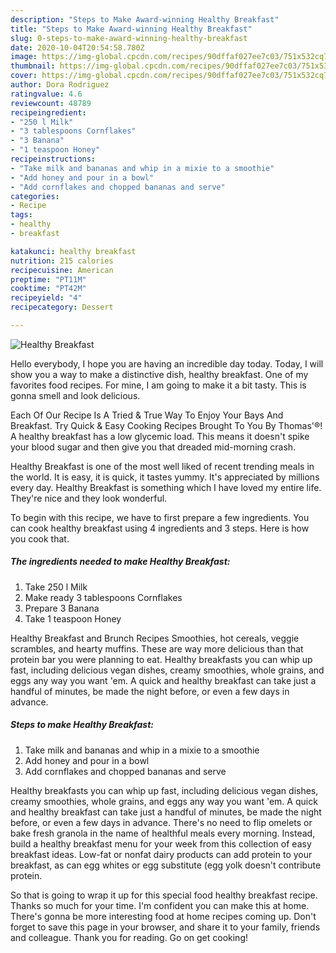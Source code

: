 ```yaml
---
description: "Steps to Make Award-winning Healthy Breakfast"
title: "Steps to Make Award-winning Healthy Breakfast"
slug: 0-steps-to-make-award-winning-healthy-breakfast
date: 2020-10-04T20:54:58.780Z
image: https://img-global.cpcdn.com/recipes/90dffaf027ee7c03/751x532cq70/healthy-breakfast-recipe-main-photo.jpg
thumbnail: https://img-global.cpcdn.com/recipes/90dffaf027ee7c03/751x532cq70/healthy-breakfast-recipe-main-photo.jpg
cover: https://img-global.cpcdn.com/recipes/90dffaf027ee7c03/751x532cq70/healthy-breakfast-recipe-main-photo.jpg
author: Dora Rodriguez
ratingvalue: 4.6
reviewcount: 48789
recipeingredient:
- "250 l Milk"
- "3 tablespoons Cornflakes"
- "3 Banana"
- "1 teaspoon Honey"
recipeinstructions:
- "Take milk and bananas and whip in a mixie to a smoothie"
- "Add honey and pour in a bowl"
- "Add cornflakes and chopped bananas and serve"
categories:
- Recipe
tags:
- healthy
- breakfast

katakunci: healthy breakfast 
nutrition: 215 calories
recipecuisine: American
preptime: "PT11M"
cooktime: "PT42M"
recipeyield: "4"
recipecategory: Dessert

---
```



![Healthy Breakfast](https://img-global.cpcdn.com/recipes/90dffaf027ee7c03/751x532cq70/healthy-breakfast-recipe-main-photo.jpg)

Hello everybody, I hope you are having an incredible day today. Today, I will show you a way to make a distinctive dish, healthy breakfast. One of my favorites food recipes. For mine, I am going to make it a bit tasty. This is gonna smell and look delicious.

Each Of Our Recipe Is A Tried &amp; True Way To Enjoy Your Bays And Breakfast. Try Quick &amp; Easy Cooking Recipes Brought To You By Thomas&#39;®! A healthy breakfast has a low glycemic load. This means it doesn&#39;t spike your blood sugar and then give you that dreaded mid-morning crash.

Healthy Breakfast is one of the most well liked of recent trending meals in the world. It is easy, it is quick, it tastes yummy. It's appreciated by millions every day. Healthy Breakfast is something which I have loved my entire life. They're nice and they look wonderful.


To begin with this recipe, we have to first prepare a few ingredients. You can cook healthy breakfast using 4 ingredients and 3 steps. Here is how you cook that.

<!--inarticleads1-->

##### The ingredients needed to make Healthy Breakfast:

1. Take 250 l Milk
1. Make ready 3 tablespoons Cornflakes
1. Prepare 3 Banana
1. Take 1 teaspoon Honey


Healthy Breakfast and Brunch Recipes Smoothies, hot cereals, veggie scrambles, and hearty muffins. These are way more delicious than that protein bar you were planning to eat. Healthy breakfasts you can whip up fast, including delicious vegan dishes, creamy smoothies, whole grains, and eggs any way you want &#39;em. A quick and healthy breakfast can take just a handful of minutes, be made the night before, or even a few days in advance. 

<!--inarticleads2-->

##### Steps to make Healthy Breakfast:

1. Take milk and bananas and whip in a mixie to a smoothie
1. Add honey and pour in a bowl
1. Add cornflakes and chopped bananas and serve


Healthy breakfasts you can whip up fast, including delicious vegan dishes, creamy smoothies, whole grains, and eggs any way you want &#39;em. A quick and healthy breakfast can take just a handful of minutes, be made the night before, or even a few days in advance. There&#39;s no need to flip omelets or bake fresh granola in the name of healthful meals every morning. Instead, build a healthy breakfast menu for your week from this collection of easy breakfast ideas. Low-fat or nonfat dairy products can add protein to your breakfast, as can egg whites or egg substitute (egg yolk doesn&#39;t contribute protein. 

So that is going to wrap it up for this special food healthy breakfast recipe. Thanks so much for your time. I'm confident you can make this at home. There's gonna be more interesting food at home recipes coming up. Don't forget to save this page in your browser, and share it to your family, friends and colleague. Thank you for reading. Go on get cooking!
